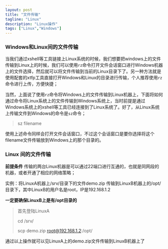```yaml
---
layout: post
title: "文件传输"
tagline: "Linux"
description: "Linux操作"
tags: ["Linux","Windows"]
---
```


###  Windows和Linux间的文件传输

​	当我们通过xshell等工具链接上Linux系统的时候，我们想要把windows上的文件传输到Linux上的时候，我们可以使用`rz`命令打开文件会话窗口进行Windows机器上的文件选择，然后就可以将文件传输到当前的Linux目录下了。另一种方法就是使用配套的xtfp工具直接打开Windows和Linux的目录进行传输，个人推荐使用`rz`命令进行上传，方便快捷；

​	当然，上面说了使用`rz`命令将Windows上的文件传输到Linux机器上，下面将如何通过命令将Linux系统上的文件传输到Windows系统上，当时前提是通过Windows系统上的xshell等工具已经连接到了Linux系统了。好了，从Linux系统上传输文件到Windows的命令是`sz`命令；

> sz filename 

使用上述命令同样会打开文件会话窗口，不过这个会话窗口是要你选择将这个filename文件传输放到Windows上的那个目录的。

### Linux 间的文件传输

**前提条件** 传输的两台Linux机器是可以通过22端口进行互通的，也就是同网段的机器，或者开通了相应的网络策略；

实例：将LinuxA机器上/srv/目录下的文件demo.zip 传输到LinuxB机器上的/opt/目录下，其中LinuxB的用户名是root，IP是192.168.1.2

**一定要确保LinuxB上是有/opt目录的**

> 首先登陆LinuxA
>
> cd /srv/
>
> scp demo.zip root@192.168.1.2:/opt/

通过以上操作就可以见LinuxA上的demo.zip文件传输到LinuxB机器上了

